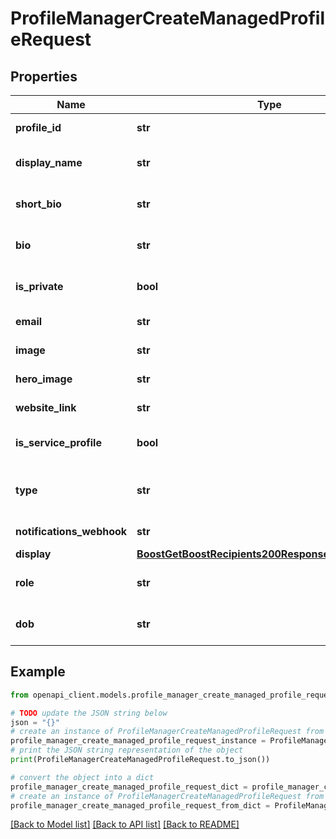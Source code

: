 # ProfileManagerCreateManagedProfileRequest


## Properties

Name | Type | Description | Notes
------------ | ------------- | ------------- | -------------
**profile_id** | **str** | Unique, URL-safe identifier for the profile. | 
**display_name** | **str** | Human-readable display name for the profile. | [optional] [default to '']
**short_bio** | **str** | Short bio for the profile. | [optional] [default to '']
**bio** | **str** | Longer bio for the profile. | [optional] [default to '']
**is_private** | **bool** | Whether the profile is private or not and shows up in search results. | [optional] 
**email** | **str** | Contact email address for the profile. (deprecated) | [optional] 
**image** | **str** | Profile image URL for the profile. | [optional] 
**hero_image** | **str** | Hero image URL for the profile. | [optional] 
**website_link** | **str** | Website link for the profile. | [optional] 
**is_service_profile** | **bool** | Whether the profile is a service profile or not. | [optional] [default to False]
**type** | **str** | Profile type: e.g. \&quot;person\&quot;, \&quot;organization\&quot;, \&quot;service\&quot;. | [optional] 
**notifications_webhook** | **str** | URL to send notifications to. | [optional] 
**display** | [**BoostGetBoostRecipients200ResponseInnerToDisplay**](BoostGetBoostRecipients200ResponseInnerToDisplay.md) |  | [optional] 
**role** | **str** | Role of the profile: e.g. \&quot;teacher\&quot;, \&quot;student\&quot;. | [optional] [default to '']
**dob** | **str** | Date of birth of the profile: e.g. \&quot;1990-01-01\&quot;. | [optional] [default to '']

## Example

```python
from openapi_client.models.profile_manager_create_managed_profile_request import ProfileManagerCreateManagedProfileRequest

# TODO update the JSON string below
json = "{}"
# create an instance of ProfileManagerCreateManagedProfileRequest from a JSON string
profile_manager_create_managed_profile_request_instance = ProfileManagerCreateManagedProfileRequest.from_json(json)
# print the JSON string representation of the object
print(ProfileManagerCreateManagedProfileRequest.to_json())

# convert the object into a dict
profile_manager_create_managed_profile_request_dict = profile_manager_create_managed_profile_request_instance.to_dict()
# create an instance of ProfileManagerCreateManagedProfileRequest from a dict
profile_manager_create_managed_profile_request_from_dict = ProfileManagerCreateManagedProfileRequest.from_dict(profile_manager_create_managed_profile_request_dict)
```
[[Back to Model list]](../README.md#documentation-for-models) [[Back to API list]](../README.md#documentation-for-api-endpoints) [[Back to README]](../README.md)


